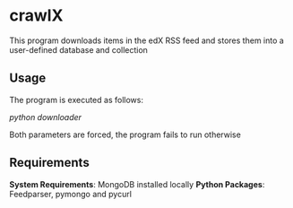 # crawlX
This program downloads items in the edX RSS feed and stores them into a user-defined database and collection

## Usage

The program is executed as follows:

*python downloader <dbName> <colName>*

Both parameters are forced, the program fails to run otherwise

## Requirements

**System Requirements**: MongoDB installed locally
**Python Packages**: Feedparser, pymongo and pycurl
